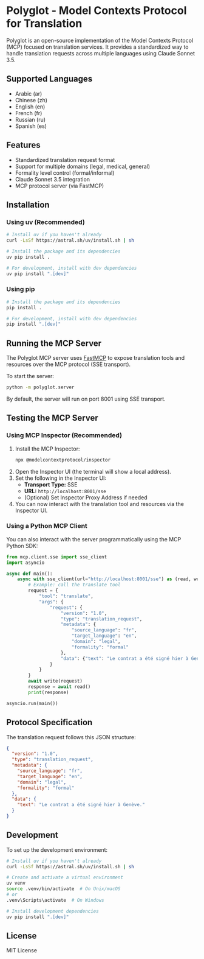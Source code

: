 # Polyglot - Model Contexts Protocol for Translation

Polyglot is an open-source implementation of the Model Contexts Protocol (MCP) focused on translation services. It provides a standardized way to handle translation requests across multiple languages using Claude Sonnet 3.5.

## Supported Languages

- Arabic (ar)
- Chinese (zh)
- English (en)
- French (fr)
- Russian (ru)
- Spanish (es)

## Features

- Standardized translation request format
- Support for multiple domains (legal, medical, general)
- Formality level control (formal/informal)
- Claude Sonnet 3.5 integration
- MCP protocol server (via FastMCP)

## Installation

### Using uv (Recommended)

```bash
# Install uv if you haven't already
curl -LsSf https://astral.sh/uv/install.sh | sh

# Install the package and its dependencies
uv pip install .

# For development, install with dev dependencies
uv pip install ".[dev]"
```

### Using pip

```bash
# Install the package and its dependencies
pip install .

# For development, install with dev dependencies
pip install ".[dev]"
```

## Running the MCP Server

The Polyglot MCP server uses [FastMCP](https://github.com/modelcontextprotocol/python-sdk) to expose translation tools and resources over the MCP protocol (SSE transport).

To start the server:

```bash
python -m polyglot.server
```

By default, the server will run on port 8001 using SSE transport.

## Testing the MCP Server

### Using MCP Inspector (Recommended)

1. Install the MCP Inspector:
   ```bash
   npx @modelcontextprotocol/inspector
   ```
2. Open the Inspector UI (the terminal will show a local address).
3. Set the following in the Inspector UI:
   - **Transport Type:** SSE
   - **URL:** `http://localhost:8001/sse`
   - (Optional) Set Inspector Proxy Address if needed
4. You can now interact with the translation tool and resources via the Inspector UI.

### Using a Python MCP Client

You can also interact with the server programmatically using the MCP Python SDK:

```python
from mcp.client.sse import sse_client
import asyncio

async def main():
    async with sse_client(url="http://localhost:8001/sse") as (read, write):
        # Example: call the translate tool
        request = {
            "tool": "translate",
            "args": {
                "request": {
                    "version": "1.0",
                    "type": "translation_request",
                    "metadata": {
                        "source_language": "fr",
                        "target_language": "en",
                        "domain": "legal",
                        "formality": "formal"
                    },
                    "data": {"text": "Le contrat a été signé hier à Genève."}
                }
            }
        }
        await write(request)
        response = await read()
        print(response)

asyncio.run(main())
```

## Protocol Specification

The translation request follows this JSON structure:

```json
{
  "version": "1.0",
  "type": "translation_request",
  "metadata": {
    "source_language": "fr",
    "target_language": "en",
    "domain": "legal",
    "formality": "formal"
  },
  "data": {
    "text": "Le contrat a été signé hier à Genève."
  }
}
```

## Development

To set up the development environment:

```bash
# Install uv if you haven't already
curl -LsSf https://astral.sh/uv/install.sh | sh

# Create and activate a virtual environment
uv venv
source .venv/bin/activate  # On Unix/macOS
# or
.venv\Scripts\activate  # On Windows

# Install development dependencies
uv pip install ".[dev]"
```

## License

MIT License 